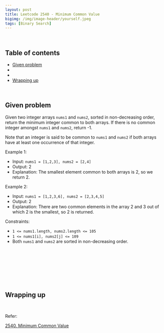 ```yaml
---
layout: post
title: Leetcode 2540 - Minimum Common Value
bigimg: /img/image-header/yourself.jpeg
tags: [Binary Search]
---
```





<br>

## Table of contents
- [Given problem](#given-problem)
- []()
- []()
- [Wrapping up](#wrapping-up)


<br>

## Given problem

Given two integer arrays `nums1` and `nums2`, sorted in non-decreasing order, return the minimum integer common to both arrays. If there is no common integer amongst `nums1` and `nums2`, return -1.

Note that an integer is said to be common to `nums1` and `nums2` if both arrays have at least one occurrence of that integer.

Example 1:
- Input: `nums1 = [1,2,3], nums2 = [2,4]`
- Output: 2
- Explanation: The smallest element common to both arrays is 2, so we return 2.

Example 2:
- Input: `nums1 = [1,2,3,6], nums2 = [2,3,4,5]`
- Output: 2
- Explanation: There are two common elements in the array 2 and 3 out of which 2 is the smallest, so 2 is returned.

Constraints:
- `1 <= nums1.length, nums2.length <= 105`
- `1 <= nums1[i], nums2[j] <= 109`
- Both `nums1` and `nums2` are sorted in non-decreasing order.


<br>

## 






<br>

## 





<br>

## Wrapping up




<br>

Refer:

[2540. Minimum Common Value](https://leetcode.com/problems/minimum-common-value/)
